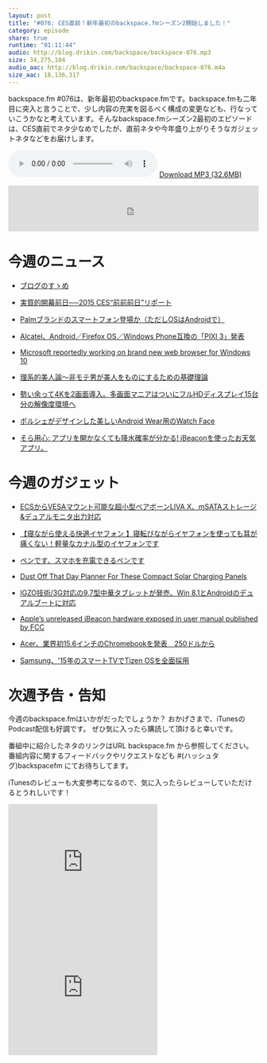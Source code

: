```yaml
---
layout: post
title: "#076: CES直前！新年最初のbackspace.fmシーズン2開始しました！"
category: episode
share: true
runtime: "01:11:44"
audio: http://blog.drikin.com/backspace/backspace-076.mp3
size: 34,275,104
audio_aac: http://blog.drikin.com/backspace/backspace-076.m4a
size_aac: 18,136,317
---
```


backspace.fm #076は、新年最初のbackspace.fmです。backspace.fmも二年目に突入と言うことで、少し内容の充実を図るべく構成の変更なども、行なっていこうかなと考えています。そんなbackspace.fmシーズン2最初のエピソードは、CES直前でネタ少なめでしたが、直前ネタや今年盛り上がりそうなガジェットネタなどをお届けします。

<audio src="http://blog.drikin.com/backspace/backspace-076.mp3" controls preload></audio>
[Download MP3 (32.6MB)](http://blog.drikin.com/backspace/backspace-076.mp3)

<iframe src="http://backspace.fm/subscribes.html" width="100%" height="92" scrolling="no" frameborder="0"></iframe>

# 今週のニュース

- [ブログのすゝめ](http://blog.westzaki.com/post/106821850158/blog-no-susume)

- [実質的開幕前日──2015 CES“前前前日”リポート](http://www.itmedia.co.jp/pcuser/articles/1501/04/news004.html)

- [Palmブランドのスマートフォン登場か（ただしOSはAndroidで）](http://www.itmedia.co.jp/news/articles/1501/01/news010.html)

- [Alcatel、Android／Firefox OS／Windows Phone互換の「PIXI 3」発表](http://www.itmedia.co.jp/news/articles/1501/03/news006.html)

- [Microsoft reportedly working on brand new web browser for Windows 10](http://www.theverge.com/2014/12/29/7460961/microsoft-working-on-brand-new-web-browser-windows-10)

- [理系的美人論～非モテ男が美人をものにするための基礎理論](http://himotesurvival.hatenablog.com/entry/2014/12/30/213605)

- [勢い余って4Kを2画面導入。多画面マニアはついにフルHDディスプレイ15台分の解像度環境へ](http://www.z-z-z.jp/BLOG/log/eid1145.html)

- [ポルシェがデザインした美しいAndroid Wear用のWatch Face](http://www.gizmodo.jp/2014/12/android_warewatch_face.html#cxrecs_s)

- [そら用心: アプリを開かなくても降水確率が分かる! iBeaconを使ったお天気アプリ。](http://www.appbank.net/2014/12/02/iphone-application/936036.php)

# 今週のガジェット

- [ECSからVESAマウント可能な超小型ベアボーンLIVA X、mSATAストレージ&デュアルモニタ出力対応](http://japanese.engadget.com/2015/01/02/ecs-vesa-liva-x-msata-and/)

- [【寝ながら使える快適イヤフォン 】寝転びながらイヤフォンを使っても耳が痛くない！軽量なカナル型のイヤフォンです](http://www.thanko.jp/product/7049.html)

- [ペンです、スマホを充電できるペンです](http://www.gizmodo.jp/2015/01/post_16229.html)

- [Dust Off That Day Planner For These Compact Solar Charging Panels](http://gizmodo.com/dust-off-that-day-planner-for-these-compact-solar-charg-1676031675)

- [IGZO技術/3G対応の9.7型中華タブレットが発売、Win 8.1とAndroidのデュアルブートに対応](http://akiba-pc.watch.impress.co.jp/docs/news/news/20141227_682223.html)

- [Apple’s unreleased iBeacon hardware exposed in user manual published by FCC](http://9to5mac.com/2015/01/02/unreleased-apple-product-ibeacon/)

- [Acer、業界初15.6インチのChromebookを発表　250ドルから](http://www.itmedia.co.jp/news/articles/1501/04/news002.html)

- [Samsung、'15年のスマートTVでTizen OSを全面採用](http://av.watch.impress.co.jp/docs/news/20150102_682316.html)
# 次週予告・告知

今週のbackspace.fmはいかがだったでしょうか？
おかげさまで、iTunesのPodcast配信も好調です。
ぜひ気に入ったら購読して頂けると幸いです。

番組中に紹介したネタのリンクはURL backspace.fm から参照してください。
番組内容に関するフィードバックやリクエストなども #(ハッシュタグ)backspacefm にてお待ちしてます。

iTunesのレビューも大変参考になるので、気に入ったらレビューしていただけるとうれしいです！

<iframe src="http://rcm-fe.amazon-adsystem.com/e/cm?t=driftking-22&o=9&p=12&l=bn1&mode=videogames-jp&browse=637394&fc1=000000&lt1=_blank&lc1=3366FF&bg1=FFFFFF&f=ifr" marginwidth="0" marginheight="0" width="300" height="252" border="0" frameborder="0" style="border:none;" scrolling="no"></iframe>
<iframe src="http://rcm-fe.amazon-adsystem.com/e/cm?t=driftking-22&o=9&p=12&l=bn1&mode=computers-jp&browse=2127209076&fc1=000000&lt1=_blank&lc1=3366FF&bg1=FFFFFF&f=ifr" marginwidth="0" marginheight="0" width="300" height="252" border="0" frameborder="0" style="border:none;" scrolling="no"></iframe>

